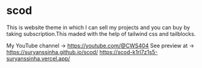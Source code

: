 # scod
This is website theme in which I can sell my projects and you can buy by taking subscription.This maded with the help of tailwind css and tailblocks.

My YouTube channel → https://youtube.com/@CWS404
See preview at → https://suryanssinha.github.io/scod/
                  https://scod-k1rl7z1s5-suryanssinha.vercel.app/
